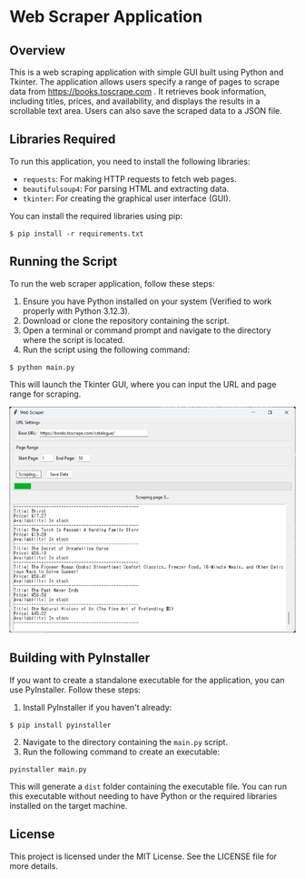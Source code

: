 # Web Scraper Application

## Overview
This is a web scraping application with simple GUI built using Python and Tkinter. The application allows users specify a range of pages to scrape data from https://books.toscrape.com . It retrieves book information, including titles, prices, and availability, and displays the results in a scrollable text area. Users can also save the scraped data to a JSON file.

## Libraries Required
To run this application, you need to install the following libraries:

- `requests`: For making HTTP requests to fetch web pages.
- `beautifulsoup4`: For parsing HTML and extracting data.
- `tkinter`: For creating the graphical user interface (GUI).

You can install the required libraries using pip:

```
$ pip install -r requirements.txt
```

## Running the Script
To run the web scraper application, follow these steps:

1. Ensure you have Python installed on your system (Verified to work properly with Python 3.12.3).
2. Download or clone the repository containing the script.
3. Open a terminal or command prompt and navigate to the directory where the script is located.
4. Run the script using the following command:

```
$ python main.py
```

This will launch the Tkinter GUI, where you can input the URL and page range for scraping.

![screenshot](image.png)

## Building with PyInstaller
If you want to create a standalone executable for the application, you can use PyInstaller. Follow these steps:

1. Install PyInstaller if you haven't already:

```
$ pip install pyinstaller
```

2. Navigate to the directory containing the `main.py` script.
3. Run the following command to create an executable:

```
pyinstaller main.py
```


This will generate a `dist` folder containing the executable file. You can run this executable without needing to have Python or the required libraries installed on the target machine.

## License
This project is licensed under the MIT License. See the LICENSE file for more details.
